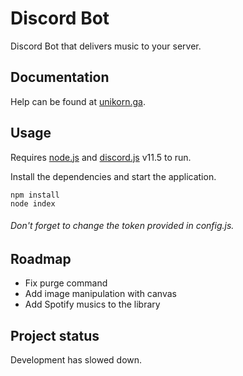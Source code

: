 # **Discord Bot**

Discord Bot that delivers music to your server.

## Documentation

Help can be found at [unikorn.ga](https://unikorn.ga/bot).

## Usage

Requires [node.js](https://nodejs.org) and [discord.js](https://discord.js.org) v11.5 to run.

Install the dependencies and start the application.

```
npm install
node index
```

###### Don't forget to change the token provided in config.js.

## Roadmap

- Fix purge command
- Add image manipulation with canvas
- Add Spotify musics to the library

## Project status

Development has slowed down.
